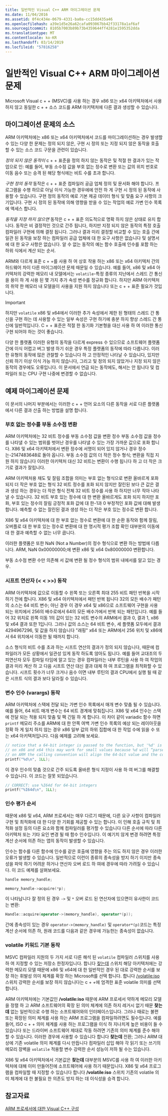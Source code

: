 ```yaml
---
title: 일반적인 Visual C++ ARM 마이그레이션 문제
ms.date: 11/04/2016
ms.assetid: 0f4c434e-0679-4331-ba0a-cc15dd435a46
ms.openlocfilehash: a39e1d5e26a62cafa093067bb42f33178a1af6af
ms.sourcegitcommit: 8105b7003b89b73b4359644ff4281e1595352dda
ms.translationtype: MT
ms.contentlocale: ko-KR
ms.lasthandoff: 03/14/2019
ms.locfileid: "57816258"
---
```

# <a name="common-visual-c-arm-migration-issues"></a>일반적인 Visual C++ ARM 마이그레이션 문제

Microsoft Visual c + + (MSVC)를 사용 하는 경우 x86 또는 x64 아키텍처에서 사용 하지 않고 동일한 c + + 소스 코드를 ARM 아키텍처에 다른 결과 생성할 수 있습니다.

## <a name="sources-of-migration-issues"></a>마이그레이션 문제의 소스

ARM 아키텍처에는 x86 또는 x64 아키텍처에서 코드를 마이그레이션하는 경우 발생할 수 있는 다양 한 문제는 정의 되지 않은, 구현 시 정의 또는 지정 되지 않은 동작을 호출할 수 있는 소스 코드 구문을 관련이 있습니다.

*정의 되지 않은 동작이* c + + 표준을 정의 하지 않는 동작은 및 적절 한 결과가 있는 작업으로 인: 예를 들어, 부동 소수점 값을 부호 없는 정수로 변환 또는 값의 위치 번호로 이동 음수 또는 승격 된 해당 형식에는 비트 수를 초과 합니다.

*구현 정의 동작* 동작은 c + + 표준 컴파일러 공급 업체 정의 및 문서화 해야 합니다. 프로그램을 수행 하므로 아닐 이식 가능한 경우에에 안전 하 게 구현 시 정의 된 동작에 사용할 수 있습니다. 구현 정의 동작의 예로 기본 제공 데이터 형식 및 맞춤 요구 사항의 크기입니다. 구현 시 정의 된 동작에 의해 영향을 받을 수 있는 작업의 예로 가변 인수 목록에 액세스 합니다.

*동작을 지정 하지 않으면* 동작은 c + + 표준 의도적으로 명확 하지 않은 상태로 유지 합니다. 동작은 비 결정적인 것으로 간주 됩니다, 하지만 지정 되지 않은 동작의 특정 호출 컴파일러 구현에 의해 결정 됩니다. 그러나 결과 미리 결정할 비교할 수 있는 호출 간에 일관 된 동작을 보장 하는 컴파일러 공급 업체에 대 한 요구 사항은 없습니다 및 설명서에 대 한 요구 사항은 없습니다. 알 수 없는 동작의 예는 함수 호출에 인수를 포함 하는 하위 식에서 계산 되는 순서.

ARM와 다르게 표준 c + +를 사용 하 여 상호 작용 하는 x86 또는 x64 아키텍처 간의 하드웨어 차이 다른 마이그레이션 문제 때문일 수 있습니다. 예를 들어, x86 및 x64 아키텍처의 강력한 메모리 내 모델에서는 `volatile`-특정 종류의 지난에서 스레드 간 통신을 용이 하 게 사용 된 몇 가지 추가 속성 변수를 정규화 합니다. 하지만 ARM 아키텍처의 취약 한 메모리 내 모델을이 사용을 지원 하지 않습니다 또는 c + + 표준 필요가 것입니다.

> [!IMPORTANT]
>  하지만 `volatile` x86 및 x64에서 이러한 추가 속성에서 제한 된 형태의 스레드 간 통신을 구현 하는 데 사용할 수 있는 일부 속성은 구현 하기에 충분 하지 향상 스레드 간 통신에 일반적입니다. C + + 표준은 적절 한 동기화 기본형을 대신 사용 하 여 이러한 통신 구현 되어야 하는 것이 좋습니다.

다양 한 플랫폼 이러한 유형의 동작을 다르게 express 수 있으므로 소프트웨어 플랫폼 간에 이식 어렵고 버그 발생 하기 쉬운 경우 특정 플랫폼의 동작에 따라 다릅니다. 이러한 유형의 동작에 많은 관찰할 수 있습니다 하 고 안정적인 나타날 수 있습니다, 있지만 신뢰 하기 이상 이식 가능 하지 않습니다, 그리고 및 정의 되지 않았거나 지정 되지 않은 동작의 경우에도 오류입니다. 이 문서에서 언급 되는 동작에도, 해서는 안 됩니다 및 컴파일러 또는 CPU 구현 나중에 변경할 수 없습니다.

## <a name="example-migration-issues"></a>예제 마이그레이션 문제

이 문서의 나머지 부분에서는 이러한 c + + 언어 요소의 다른 동작을 서로 다른 플랫폼에서 다른 결과 산출 하는 방법을 설명 합니다.

### <a name="conversion-of-floating-point-to-unsigned-integer"></a>부호 없는 정수를 부동 소수점 변환

ARM 아키텍처에는 32 비트 정수를 부동 소수점 값을 변환 정수 부동 소수점 값을 정수를 나타낼 수 있는 범위를 벗어난 경우를 나타낼 수 있는 가장 가까운 값으로 포화 합니다. X86 및 x64 아키텍처에서 변환 정수에 서명이 되어 있지 않거나 경우 정수는-2147483648로 돌아 옵니다. 부동 소수점 값의 더 작은 정수 형식; 변환을 직접 지원 하지 않습니다 이러한 아키텍처 대신 32 비트는 변환이 수행 됩니다 하 고 더 작은 크기로 결과가 잘립니다.

ARM 아키텍처용 채도 및 잘림 조합을 의미는 부호 없는 형식으로 변환 올바르게 포화 되지 더 작은 부호 없는 형식 32 비트 정수를 포화 되지 않지만 잘린된 보다 큰 값은 결과 생성 하는 경우는 더 작은 형식 전체 32 비트 정수를 사용 하 하지만 너무 작아 나타낼 수 있습니다. 32 비트 부호 있는 정수에 대 한 변환 올바르게도 포화 되지 하지만 포화, 부호 있는 정수의 잘림 긍정적 포화 값에 대 한-1과 0 부정적인 포화 값에 대해 발생 합니다. 예측할 수 없는 잘린된 결과 생성 하는 더 작은 부호 있는 정수로 변환 합니다.

X86 및 x64 아키텍처에 대 한 부호 없는 정수로 변환에 대 한 순환 동작와 함께 잘림, 오버플로 대 한 부호 있는 정수로 변환에 대 한 명시적 평가 조합 확인 대부분의 이동에 대 한 결과 예측할 수 없는 너무 큽니다.

이러한 플랫폼은 또한 NaN (Not a Number)의 정수 형식으로 변환 하는 방법에 다릅니다. ARM, NaN 0x00000000;에 변환 x86 및 x64 0x80000000 변환합니다.

부동 소수점 변환 수만 의존해 서 값에 변환 될 정수 형식의 범위 내에서를 알고 있는 경우.

### <a name="shift-operator---behavior"></a>시프트 연산자 (\< \< >>) 동작

ARM 아키텍처에 값으로 이동할 수 왼쪽 또는 오른쪽 최대 255 비트 패턴 반복을 시작 하기 전에 합니다. X86 및 x64 아키텍처에서 패턴 반복 됩니다 32의 모든 배수가 패턴의 소스는 64 비트 변수; 아닌 경우 이 경우 x64 및 x86으로 소프트웨어 구현을 사용 되는 위치에서 256의 배수로에서 64의 모든 배수가에서 반복 되는 패턴입니다. 예를 들어 32 위치로 왼쪽 이동 1의 값이 있는 32 비트 변수의 ARM에서 결과 0, 결과 1, x86 및 x64 결과 또한 1입니다. 그러나 값의 소스는 64 비트 변수, 세 플랫폼 모두에서 결과 4294967296, 및 값을 하지 않습니다 "래핑" x64 또는 ARM에서 256 위치 및 x86에서 64 위치에서 이동한 될 때까지 합니다.

소스 형식의 비트 수를 초과 하는 시프트 연산의 결과가 정의 되지 않습니다, 때문에 컴파일러가 모든 상황에서 일관성 있게 동작 하도록 않아도 됩니다. 예를 들어 교대조의 두 피연산자 모두 컴파일 타임에 알고 있는 경우 컴파일러는 내부 루틴을 사용 하 여 작업의 결과 미리 계산 하 고 다음 시프트 연산 대신 결과 대체 하 여 프로그램을 최적화할 수 있습니다. 시프트 횟수가 너무 크거나 음수 이면 내부 루틴의 결과 CPU에서 실행 될 때 같은 시프트 식의 결과 보다 달라질 수 있습니다.

### <a name="variable-arguments-varargs-behavior"></a>변수 인수 (varargs) 동작

ARM 아키텍처에 스택에 전달 되는 가변 인수 목록에서 매개 변수 맞춤 될 수 있습니다. 예를 들어, 64 비트 매개 변수는 64 비트 경계에 맞춰집니다. X86 및 x64 인수는 스택에 전달 되는 적용 되지 맞춤 및 팩 긴밀 하 게 합니다. 이 차이 같이 variadic 함수 하면 `printf` 메모리 주소를 ARM에 대 한 안쪽 여백 가변 인수 목록의 예상 되는 레이아웃을 정확 하 게 일치 하지 않는 경우 x86 일부 값의 하위 집합에 대 한 작업 수에 읽을 수 또는 x64 아키텍처입니다. 다음 예제를 고려해 보세요.

```C
// notice that a 64-bit integer is passed to the function, but '%d' is used to read it.
// on x86 and x64 this may work for small values because %d will “parse” the low-32 bits of the argument.
// on ARM the calling convention will align the 64-bit value and the code will print a random value
printf("%d\n", 1LL);
```

이 경우 인수의 맞춤 것으로 간주 되도록 올바른 형식 지정이 사용 하 여 버그를 해결할 수 있습니다. 이 코드는 잘못 되었습니다.

```C
// CORRECT: use %I64d for 64-bit integers
printf("%I64d\n", 1LL);
```

### <a name="argument-evaluation-order"></a>인수 평가 순서

때문에 x86 및 x64, ARM 프로세서는 매우 다르기 때문에, 다른 요구 사항이 컴파일러 구현 및 최적화에 대 한 다양 한 기회를 제공할 수 있는 합니다. 이 인해 호출 규칙 및 최적화 설정 등의 다른 요소와 함께 컴파일러를 평가할 수 있습니다 다른 순서에 따라 다른 아키텍처 또는 기타 요인 변경 될 때 함수 인수입니다. 이 예기치 않게 변경 하려면 특정 계산 순서에 의존 하는 앱의 동작이 발생할 수 있습니다.

인수는 함수를 다른 함수에 인수를 같은 호출에 영향을 주는 의도 하지 않은 경우 이러한 오류가 발생할 수 있습니다. 일반적으로 이런이 종류의 종속성을 방지 하기 이지만 종속성을 파악 하기 어려운 하거나 연산자 오버 로드 하 여에 경우에 따라 가려질 수 있습니다. 이 코드 예제를 살펴보세요.

```cpp
handle memory_handle;

memory_handle->acquire(*p);
```

이 나타납니다 잘 정의 된 경우 `->` 및 `*` 오버 로드 된 연산자에 있으면이 유사한이 코드는 변환:

```cpp
Handle::acquire(operator->(memory_handle), operator*(p));
```

간에 종속성이 있는 경우 `operator->(memory_handle)` 및 `operator*(p)`코드는 특정 계산 순서에 의존 하, 원래 코드를 다음과 같은 경우에 가능한는 종속성이 없습니다.

### <a name="volatile-keyword-default-behavior"></a>volatile 키워드 기본 동작

MSVC 컴파일러 지원의 두 가지 서로 다른 해석 된 `volatile` 컴파일러 스위치를 사용 하 여 지정할 수 있는 저장소 한정자입니다. 합니다 [찾는데](reference/volatile-volatile-keyword-interpretation.md) 스위치 해당 아키텍처에는 강력한 메모리 모델 때문에 x86 및 x64에 대 한 일반적인 경우 된 대로 강력한 순서를 보장 하는 휘발성 의미 체계를 확장 하는 Microsoft를 선택 합니다. 합니다 [/volatile:iso](reference/volatile-volatile-keyword-interpretation.md) 스위치 강력한 순서를 보장 하지 않습니다는 c + +에 엄격한 표준 volatile 의미를 선택 합니다.

ARM 아키텍처에는 기본값인 **/volatile:iso** 때문에 ARM 프로세서 약하게 메모리 모델을 정렬 하 고 ARM 소프트웨어의 확장 된 의미 체계에 의존 하지 레거시 없기 때문 **찾는데**  없는 일반적으로 수행 하는 소프트웨어와의 인터페이스입니다. 그러나 때로는 불편 또는 확장된 의미 체계를 사용 하는 ARM 프로그램을 컴파일하려면도 필수입니다. 예를 들어, ISO c + + 의미 체계를 사용 하는 프로그램을 이식 하 지나치게 높은 비용이 들 수 있습니다 또는 드라이버 소프트웨어 제대로 작동 하려면 기존의 의미 체계를 준수 해야 할 수 있습니다. 이러한 경우에 사용할 수 있습니다 합니다 **찾는데** 전환; 그러나 ARM 대상에 기존 volatile 의미 체계를 다시 만듭니다 컴파일러 삽입 해야 각 읽기 또는 쓰기의 메모리 장벽을 `volatile` 적용할 변수 강력한 순서 성능이 저하 될 수는 있습니다.

X86 및 x64 아키텍처에서 기본값은 **찾는데** 대부분의 MSVC를 사용 하 여 이러한 아키텍처에 대해 이미 만들어진에 소프트웨어에 사용 하기 때문입니다. X86 및 x64 프로그램을 컴파일할 때 지정할 수 있습니다 합니다 **/volatile:iso** 스위치 기존의 volatile 의미 체계에 대 한 불필요 한 의존도 방지 하는 데 이식성을 승격 합니다.

## <a name="see-also"></a>참고자료

[ARM 프로세서에 대한 Visual C++ 구성](configuring-programs-for-arm-processors-visual-cpp.md)
